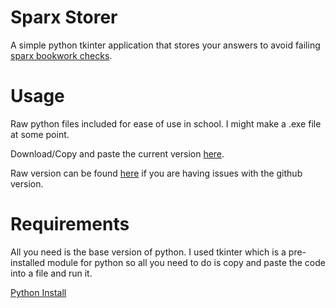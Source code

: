# **Sparx Storer**

A simple python tkinter application that stores your answers to avoid failing [sparx bookwork checks](https://support.sparx.co.uk/docs/what-are-bookwork-checks#:~:text=Bookwork%20codes,the%20position%20within%20the%20task).

# Usage

Raw python files included for ease of use in school. I might make a .exe file at some point.

Download/Copy and paste the current version [here](https://github.com/harcher-dev/sparxStorer/blob/main/sparxStorer-v3.2.py).

Raw version can be found [here](https://github.com/harcher-dev/sparxStorer/raw/main/sparxStorer-v3.2.py) if you are having issues with the github version.

# Requirements

All you need is the base version of python. I used tkinter which is a pre-installed module for python so all you need to do is copy and paste the code into a file and run it.

[Python Install](https://www.python.org/downloads/)
